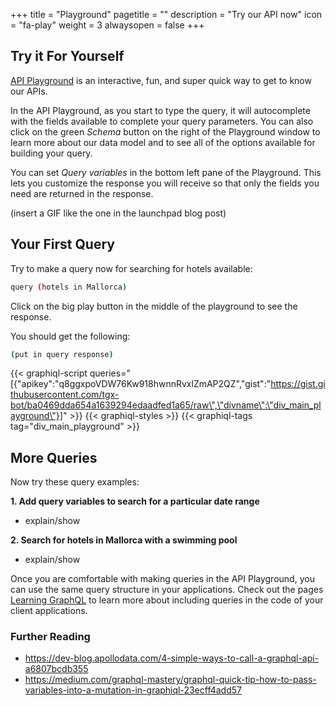 +++
title = "Playground"
pagetitle = ""
description = "Try our API now"
icon = "fa-play"
weight = 3
alwaysopen = false
+++

## Try it For Yourself
[API Playground](https://api.travelgatex.com) is an interactive, fun, and super quick way to get to know our APIs.

In the API Playground, as you start to type the query, it will autocomplete with the fields available to complete your query parameters. You can also click on the green _Schema_ button on the right of the Playground window to learn more about our data model and to see all of the options available for building your query.

You can set _Query variables_ in the bottom left pane of the Playground. This lets you customize the response you will receive so that only the fields you need are returned in the response.

(insert a GIF like the one in the launchpad blog post)

## Your First Query 
Try to make a query now for searching for hotels available:
```bash
query (hotels in Mallorca)
```
Click on the big play button in the middle of the playground to see the response.

You should get the following:
```bash
(put in query response)
```

{{< graphiql-script queries="[{\"apikey\":\"q8ggxpoVDW76Kw918hwnnRvxlZmAP2QZ\",\"gist\":\"https://gist.githubusercontent.com/tgx-bot/ba0469dda654a1639294edaadfed1a65/raw\",\"divname\":\"div_main_playground\"}]" >}}
{{< graphiql-styles >}}
{{< graphiql-tags tag="div_main_playground" >}}

## More Queries
Now try these query examples:

<strong>1. Add query variables to search for a particular date range</strong>
- explain/show

<strong>2. Search for hotels in Mallorca with a swimming pool</strong>
- explain/show

Once you are comfortable with making queries in the API Playground, you can use the same query structure in your applications. Check out the pages <a href="/learning-graphql/">Learning GraphQL</a> to learn more about including queries in the code of your client applications.

### Further Reading

- https://dev-blog.apollodata.com/4-simple-ways-to-call-a-graphql-api-a6807bcdb355
- https://medium.com/graphql-mastery/graphql-quick-tip-how-to-pass-variables-into-a-mutation-in-graphiql-23ecff4add57
